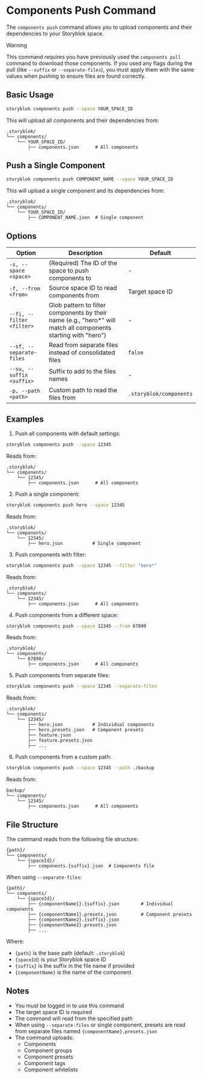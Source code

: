# Components Push Command

The `components push` command allows you to upload components and their dependencies to your Storyblok space.

> [!WARNING]
> This command requires you have previously used the `components pull` command to download those components. If you used any flags during the pull (like `--suffix` or `--separate-files`), you must apply them with the same values when pushing to ensure files are found correctly.

## Basic Usage

```bash
storyblok components push --space YOUR_SPACE_ID
```

This will upload all components and their dependencies from:
```
.storyblok/
└── components/
    └── YOUR_SPACE_ID/
        ├── components.json      # All components
```

## Push a Single Component

```bash
storyblok components push COMPONENT_NAME --space YOUR_SPACE_ID
```

This will upload a single component and its dependencies from:
```
.storyblok/
└── components/
    └── YOUR_SPACE_ID/
        ├── COMPONENT_NAME.json  # Single component
```

## Options

| Option | Description | Default |
|--------|-------------|---------|
| `-s, --space <space>` | (Required) The ID of the space to push components to | - |
| `-f, --from <from>` | Source space ID to read components from | Target space ID |
| `--fi, --filter <filter>` | Glob pattern to filter components by their name (e.g., "hero*" will match all components starting with "hero") | - |
| `--sf, --separate-files` | Read from separate files instead of consolidated files | `false` |
| `--su, --suffix <suffix>` | Suffix to add to the files names | - |
| `-p, --path <path>` | Custom path to read the files from | `.storyblok/components` |

## Examples

1. Push all components with default settings:
```bash
storyblok components push --space 12345
```
Reads from:
```
.storyblok/
└── components/
    └── 12345/
        ├── components.json      # All components
```

2. Push a single component:
```bash
storyblok components push hero --space 12345
```
Reads from:
```
.storyblok/
└── components/
    └── 12345/
        ├── hero.json           # Single component
```

3. Push components with filter:
```bash
storyblok components push --space 12345 --filter "hero*"
```
Reads from:
```
.storyblok/
└── components/
    └── 12345/
        ├── components.json      # All components
```

4. Push components from a different space:
```bash
storyblok components push --space 12345 --from 67890
```
Reads from:
```
.storyblok/
└── components/
    └── 67890/
        ├── components.json      # All components
```

5. Push components from separate files:
```bash
storyblok components push --space 12345 --separate-files
```
Reads from:
```
.storyblok/
└── components/
    └── 12345/
        ├── hero.json           # Individual components
        ├── hero.presets.json   # Component presets
        ├── feature.json
        ├── feature.presets.json
        ├── ...
```

6. Push components from a custom path:
```bash
storyblok components push --space 12345 --path ./backup
```
Reads from:
```
backup/
└── components/
    └── 12345/
        ├── components.json      # All components
```

## File Structure

The command reads from the following file structure:
```
{path}/
└── components/
    └── {spaceId}/
        ├── components.{suffix}.json  # Components file
```

When using `--separate-files`:
```
{path}/
└── components/
    └── {spaceId}/
        ├── {componentName1}.{suffix}.json        # Individual components
        ├── {componentName1}.presets.json         # Component presets
        ├── {componentName2}.{suffix}.json
        ├── {componentName2}.presets.json
        ├── ...
```

Where:
- `{path}` is the base path (default: `.storyblok`)
- `{spaceId}` is your Storyblok space ID
- `{suffix}` is the suffix in the file name if provided
- `{componentName}` is the name of the component

## Notes

- You must be logged in to use this command
- The target space ID is required
- The command will read from the specified path
- When using `--separate-files` or single component, presets are read from separate files named `{componentName}.presets.json`
- The command uploads:
  - Components
  - Component groups
  - Component presets
  - Component tags
  - Component whitelists
